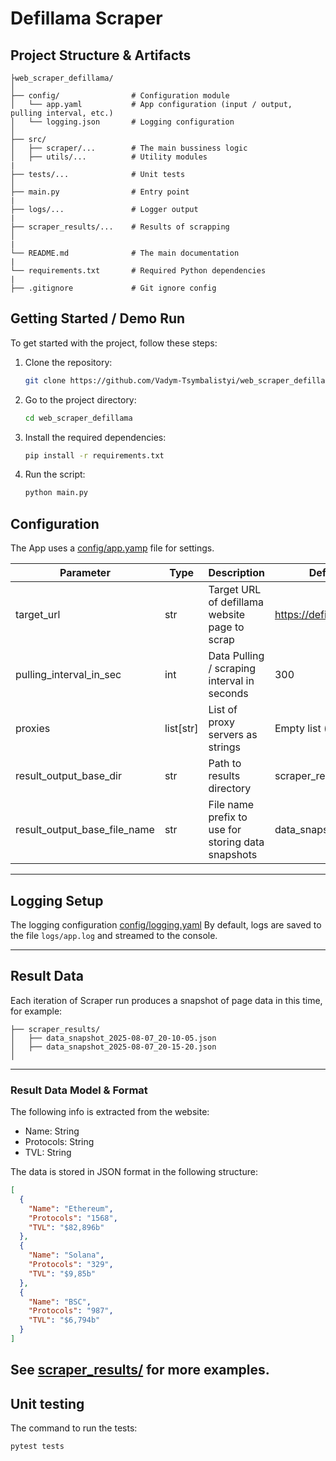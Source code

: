 # Defillama Scraper

<!-- TODO: add info about the goal and technologies used -->

## Project Structure & Artifacts

```
├web_scraper_defillama/
│
├── config/                # Configuration module
│   └── app.yaml           # App configuration (input / output, pulling interval, etc.)
│   └── logging.json       # Logging configuration
│
├── src/                   
│   ├── scraper/...        # The main bussiness logic
│   ├── utils/...          # Utility modules
|
├── tests/...              # Unit tests
│
├── main.py                # Entry point
|
├── logs/...               # Logger output 
|
├── scraper_results/...    # Results of scrapping
│
|
└── README.md              # The main documentation
|
└── requirements.txt       # Required Python dependencies
|
├── .gitignore             # Git ignore config
```

## Getting Started / Demo Run

To get started with the project, follow these steps:

1. Clone the repository:
    ```bash
    git clone https://github.com/Vadym-Tsymbalistyi/web_scraper_defillama.git
    ```

2. Go to the project directory:

    ```bash
    cd web_scraper_defillama
    ```

3. Install the required dependencies:
    ```bash
    pip install -r requirements.txt
    ```

4. Run the script:
    ```bash
    python main.py
    ```

## Configuration

The App uses a [config/app.yamp](config/app.yaml) file for settings.

| Parameter                    | Type      | Description                                        | Default Value                |
|------------------------------|-----------|----------------------------------------------------|------------------------------|
| target_url                   | str       | Target URL of defillama website page to scrap      | https://defillama.com/chains |
| pulling_interval_in_sec      | int       | Data Pulling / scraping interval in seconds        | 300                          |
| proxies                      | list[str] | List of proxy servers as strings                   | Empty list (`[]`)            |
| result_output_base_dir       | str       | Path to results directory                          | scraper_results              |
| result_output_base_file_name | str       | File name prefix to use for storing data snapshots | data_snapshot                |

---

## Logging Setup

The logging configuration [config/logging.yaml](config/logging.yaml)
By default, logs are saved to the file `logs/app.log` and streamed to the console.

---

## Result Data

Each iteration of Scraper run produces a snapshot of page data in this time, for example:

```
├── scraper_results/                   
│   ├── data_snapshot_2025-08-07_20-10-05.json
│   ├── data_snapshot_2025-08-07_20-15-20.json
│ 
```

---

### Result Data Model & Format

<!-- TODO: add more info -->
The following info is extracted from the website:

* Name: String
* Protocols: String
* TVL: String

The data is stored in JSON format in the following structure:

```json
[
  {
    "Name": "Ethereum",
    "Protocols": "1568",
    "TVL": "$82,896b"
  },
  {
    "Name": "Solana",
    "Protocols": "329",
    "TVL": "$9,85b"
  },
  {
    "Name": "BSC",
    "Protocols": "987",
    "TVL": "$6,794b"
  }
]
```

See [scraper_results/](scraper_results/) for more examples.
--- 

## Unit testing

The command to run the tests:

```bash
pytest tests
```